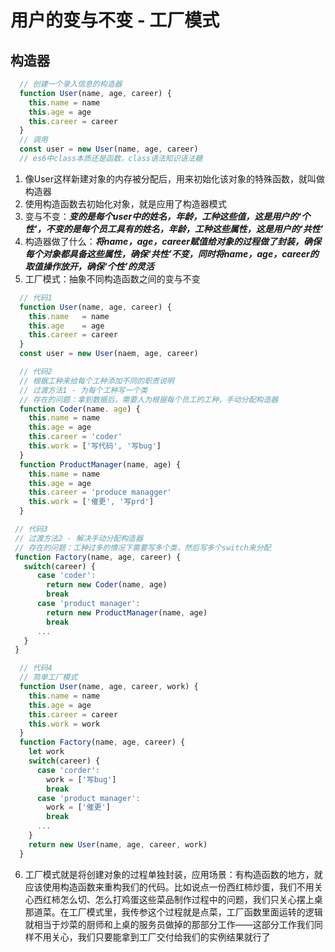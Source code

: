 # 用户的变与不变 - 工厂模式

## 构造器

```javascript
  // 创建一个录入信息的构造器
  function User(name, age, career) {
    this.name = name
    this.age = age
    this.career = career
  }
  // 调用
  const user = new User(name, age, career)
  // es6中class本质还是函数，class语法知识语法糖
```

1. 像User这样新建对象的内存被分配后，用来初始化该对象的特殊函数，就叫做构造器
2. 使用构造函数去初始化对象，就是应用了构造器模式
3. 变与不变：***变的是每个user中的姓名，年龄，工种这些值，这是用户的‘个性’，不变的是每个员工具有的姓名，年龄，工种这些属性，这是用户的‘共性’***
4. 构造器做了什么：***将name，age，career赋值给对象的过程做了封装，确保每个对象都具备这些属性，确保‘共性’不变，同时将name，age，career的取值操作放开，确保‘个性’的灵活***
5. 工厂模式：抽象不同构造函数之间的变与不变

```javascript
  // 代码1
  function User(name, age, career) {
    this.name   = name
    this.age    = age
    this.career = career
  }
  const user = new User(naem, age, career)
```

```javascript
  // 代码2
  // 根据工种来给每个工种添加不同的职责说明
  // 过渡方法1 - 为每个工种写一个类
  // 存在的问题：拿到数据后，需要人为根据每个员工的工种，手动分配构造器
  function Coder(name. age) {
    this.name = name
    this.age = age
    this.career = 'coder'
    this.work = ['写代码', '写bug']
  }
  function ProductManager(name, age) {
    this.name = name
    this.age = age
    this.career = 'produce managger'
    this.work = ['催更', '写prd']
  }
```

```javascript
 // 代码3
 // 过渡方法2 - 解决手动分配构造器
 // 存在的问题：工种过多的情况下需要写多个类，然后写多个switch来分配
 function Factory(name, age, career) {
   switch(career) {
      case 'coder':
        return new Coder(name, age)
        break
      case 'product manager':
        return new ProductManager(name, age)
        break
      ...
   }
 }
```

```javascript
  // 代码4
  // 简单工厂模式
  function User(name, age, career, work) {
    this.name = name
    this.age = age
    this.career = career
    this.work = work
  }
  function Factory(name, age, career) {
    let work
    switch(career) {
      case 'corder':
        work = ['写bug']
        break
      case 'product manager':
        work = ['催更']
        break
      ...
    }
    return new User(name, age, career, work)
  }
```

6. 工厂模式就是将创建对象的过程单独封装，应用场景：有构造函数的地方，就应该使用构造函数来重构我们的代码。比如说点一份西红柿炒蛋，我们不用关心西红柿怎么切、怎么打鸡蛋这些菜品制作过程中的问题，我们只关心摆上桌那道菜。在工厂模式里，我传参这个过程就是点菜，工厂函数里面运转的逻辑就相当于炒菜的厨师和上桌的服务员做掉的那部分工作——这部分工作我们同样不用关心，我们只要能拿到工厂交付给我们的实例结果就行了
